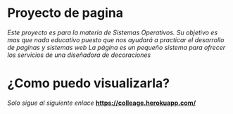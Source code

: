 # Proyecto de pagina
_Este proyecto es para la materia de Sistemas Operativos._
_Su objetivo es mas que nada educativo puesto que nos ayudará a practicar el desarrollo de paginas y sistemas web_
_La página es un pequeño sistema para ofrecer los servicios de una diseñadora de decoraciones_

# ¿Como puedo visualizarla?
_Solo sigue al siguiente enlace_
**https://colleage.herokuapp.com/**